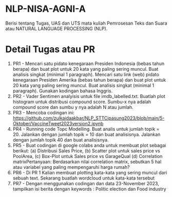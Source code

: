 # NLP-NISA-AGNI-A
Berisi tentang Tugas, UAS dan UTS mata kuliah Pemrosesan Teks dan Suara atau NATURAL LANGUAGE PROCESSING (NLP).
# Detail Tugas atau PR
1. PR1 - Mencari satu pidato kenegaraan Presiden Indonesia (bebas tahun berapa) dan buat plot untuk 20 kata yang paling sering muncul. Buat analisis singkat (minimal 1 paragraph). Mencari satu link (web) pidato kenegaraan Presiden Amerika (bebas tahun berapa) dan buat plot untuk 20 kata yang paling sering muncul. Buat analisis singkat (minimal 1 paragraph). Gunakan kodingan bahasa Inggris.
2. PR2 - Vader Sentimen analyisis untuk file imdb_labelled.txt. Buatlah plot histogram untuk distribusi compound score. Sumbu-x nya adalah compound score dan sumbu y nya adalah N atau jumlah.
3. PR3 - Mencoba codingan ini: https://github.com/zulkaidaakbar/NLP_STTCipasung2023/blob/main/5-Oktober/VaccineTweet2023version2.ipynb
4. PR4 - Running code Topc Modelling. Buat analis untuk jumlah topik = 20. Jalankan dengan jumlah topik = 10 dan buat analisisnya. Jalankan dengan jumlah topik 40 dan buat analisisnya.
5. PR5 - Buat codingan di google colabs anda untuk membuat plot sebagai berikut: (a) Distribusi Sales Price, (b) Scatter plot untuk sales price vs PoolArea, (c) Box-Plot untuk Sales price vs GarageQual (d) Correlation matrixPertanyaan: Berdasarkan nilai correlation matrix, sebutkan 5 hal atau variabel yang paling mempengaruhi harga rumah?
6. PR6 - Di PR 1 Kalian membuat plotting kata-kata yang sering muncul dari sebuah text. Sekarang buatlah wordcloud untuk kata-kata tersebut
7. PR7 - Dengan menggunakan codingan dan data 23-November 2023, tampilkan isi berita dengan keywords : Politic election dan Food industry

